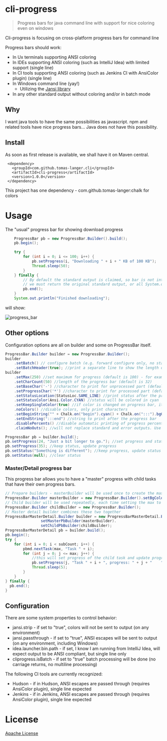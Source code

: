 # cli-progress
> Progress bars for java command line with support for nice coloring even on windows

Cli-progress is focusing on cross-platform progress bars for command line

Progress bars should work:
* In Ux terminals supporting ANSI coloring
* In IDEs supporting ANSI coloring (such as IntelliJ Idea) with limited support (single line)
* In CI tools supporting ANSI coloring (such as Jenkins CI with AnsiColor plugin) (single line)
* In Windows command line (yay!)
    * Utilizing the [Jansi library](https://github.com/fusesource/jansi)
* In any other standard output without coloring and/or in batch mode

## Why
I want java tools to have the same possibilities as javascript.
npm and related tools have nice progress bars...
Java does not have this possibility.

## Install
As soon as first release is available, we shall have it on Maven central.

     <dependency>
       <groupId>com.github.tomas-langer.cli</groupId>
       <artifactId>cli-progress</artifactId>
       <version>1.0.0</version>
     </dependency>

This project has one dependency - com.github.tomas-langer:chalk for colors

# Usage
The "usual" progress bar for showing download progress

```java
    ProgressBar pb = new ProgressBar.Builder().build();
    pb.begin();

    try {
        for (int i = 0; i <= 100; i++) {
            pb.setProgress(i, "Downloading " + i + " KB of 100 KB");
            Thread.sleep(50);
        }
    } finally {
        // By default the standard output is claimed, so bar is not interrupted by other processes printing
        // we must return the original standard output, or all System.out.* will fail afterwords
        pb.end();
    }
    System.out.println("Finished downloading");
```

will show:

![progress_bar](https://cloud.githubusercontent.com/assets/13766491/11954075/b27b1924-a8a5-11e5-8da2-aa136c0ea9d3.gif)

## Other options
Configuration options are all on builder and some on ProgressBar itself.

```java
ProgressBar.Builder builder = new ProgressBar.Builder();
builder
    .setBatch() // configure batch (e.g. forward configure only, no status)
    .setBatchHeader(true); //print a separate line to show the length of bar
builder
    .setMax(250) //set maximum for progress (default is 100) - for example set the size of a file to download
    .setCharCount(50) //length of the progress bar (default is 32)
    .setBaseChar('-') //character to print for unprocessed part (default is underline '_')
    .setProgressChar('*') //character to print for processed part (default is space, colored with background color)
    .setStatusLocation(StatusLoc.SAME_LINE) //print status after the progress bar (default is on separate line before)
    .setStatusColor(Ansi.Color.CYAN) //status will be colored in cyan
    .setKeepSingleColor(true) //if color is changed on progress bar, it will change the whole bar (default changes only from the progress location at time of change)
    .noColors() //disable colors, only print characters
    .setBeginString("" + Chalk.on("begin").cyan() + Chalk.on(":::").bgGreen().white()) //string to print before the progress bar, colored example
    .setEndString(":::end") //string to print after the progress bar
    .disablePercents() //disable automatic printing of progress percentage
    .claimNoOuts(); //will not replace standard and error outputs. Use in case you are quite certain nobody will debug messages to standard output during processing

ProgressBar pb = builder.build();
pb.setProgress(24, "Just a bit longer to go."); //set progress and status
pb.setProgress(35); //keep status, update progress
pb.setStatus("Something is different"); //keep progress, update status
pb.setStatus(null); //clear status
```
### Master/Detail progress bar
This progress bar allows you to have a "master" progress with child tasks that have their own progress bars.

```java
// Prepare builders - masterBuilder will be used once to create the master progress bar
ProgressBar.Builder masterBuilder = new ProgressBar.Builder().setBgColor(Ansi.BgColor.RED).setMax(overallMax);
// Child builder will be used repeatedly, each time setting the max to max of the next task
ProgressBar.Builder childBuilder = new ProgressBar.Builder();
// Master detail builder combines these two together
ProgressBarMasterDetail.Builder builder = new ProgressBarMasterDetail.Builder().
                setMasterPbBuilder(masterBuilder).
                setChildPbBuilder(childBuilder);
ProgressBarMasterDetail pb = builder.build();
pb.begin();
try {
    for (int i = 0; i < subCount; i++) {
        pbmd.nextTask(max, "Task " + i);
        for (int j = 0; j <= max; j++) {
            //this will set progress of the child task and update progress of the master progress bar
            pb.setProgress(j, "Task " + i + ", progress: " + j + "    ");
            Thread.sleep(5);
        }
    }
} finally {
  pb.end();
}
```
## Configuration
There are some system properties to control behavior:
* jansi.strip - if set to "true", colors will not be sent to output (on any environment)
* jansi.passthrough - if set to "true", ANSI escapes will be sent to output (on any environment, including Windows)
* idea.launcher.bin.path - if set, I know I am running from IntelliJ Idea, will expect output to be ANSI compliant, but single line only
* cliprogress.isBatch - if set to "true" batch processing will be done (no carriage returns, no multiline processing)

The following CI tools are currently recognized:
* Hudson - if in Hudson, ANSI escapes are passed through (requires AnsiColor plugin), single line expected
* Jenkins - if in Jenkins, ANSI escapes are passed through (requires AnsiColor plugin), single line expected



# License

[Apache License](http://www.apache.org/licenses/)